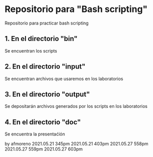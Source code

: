 # Repositorio para "Bash scripting"

Repositorio para practicar bash scripting

## 1.  En el directorio "bin" 

Se encuentran los scripts

## 2.  En el directorio "input"

Se encuentran archivos que usaremos en los laboratorios

## 3.  En el directorio "output"

Se depositarán archivos generados por los scripts en los laboratorios

## 4.  En el directorio "doc"

Se encuentra la presentaćión


by afmoreno
2021.05.21 345pm
2021.05.21 403pm
2021.05.27 558pm
2021.05.27 559pm
2021.05.27 603pm
